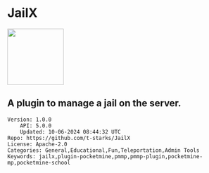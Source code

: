 # JailX
<img src="https://raw.githubusercontent.com/t-starks/JailX/329af3dff81ca814b81a584df9c09e7267e84425/icon.png" width="128" height="128" />

## A plugin to manage a jail on the server.
```properties
Version: 1.0.0
    API: 5.0.0
    Updated: 10-06-2024 08:44:32 UTC
Repo: https://github.com/t-starks/JailX
License: Apache-2.0
Categories: General,Educational,Fun,Teleportation,Admin Tools
Keywords: jailx,plugin-pocketmine,pmmp,pmmp-plugin,pocketmine-mp,pocketmine-school
```